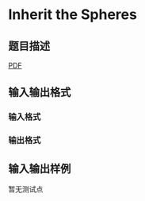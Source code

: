 # Inherit the Spheres

## 题目描述

[problemUrl]: https://uva.onlinejudge.org/index.php?option=com_onlinejudge&Itemid=8&category=446&page=show_problem&problem=4083

[PDF](https://uva.onlinejudge.org/external/13/p1337.pdf)

## 输入输出格式

### 输入格式

### 输出格式

## 输入输出样例

暂无测试点

